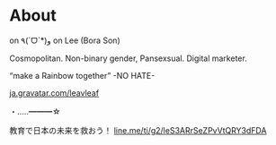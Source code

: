 # About
on ٩(ˊᗜˋ*)و
on Lee (Bora Son)

Cosmopolitan.
Non-binary gender, Pansexsual.
Digital marketer.

“make a Rainbow together”
-NO HATE-

[ja.gravatar.com/leavleaf](https://ja.gravatar.com/leavleaf)

・‥…━━━☆

教育で日本の未来を救おう！
[line.me/ti/g2/leS3ARrSeZPvVtQRY3dFDA](https://line.me/ti/g2/leS3ARrSeZPvVtQRY3dFDA)
